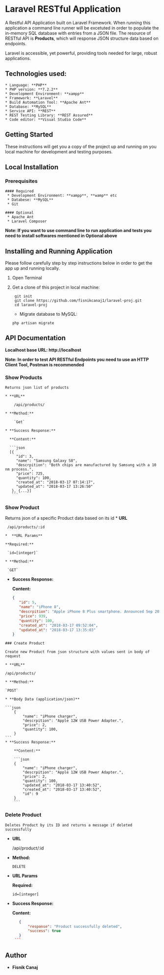 

# Laravel RESTful Application

A Restful API Application built on Laravel Framework. When running this application a command line runner will be excetuted in order to populate the in-memory SQL database with entries from a JSON file. The resource of RESTful API is **Products**, which will response JSON structure data based on endpoints.


Laravel is accessible, yet powerful, providing tools needed for large, robust applications.

## Technologies used:
    * Language: **PHP**
    * PHP version: **7.2.2** 
    * Development Environment: **xampp**
    * Framework: **Laravel**
    * Build Automation Tool: **Apache Ant**
    * Database: **MySQL**
    * Service API: **REST**
    * REST Testing Library: **REST Assured**
    * Code editor: **Visual Studio Code**

## Getting Started
These instructions will get you a copy of the project up and running on you local machine for development and testing purposes.

## Local Installation
### Prerequisites
    #### Required
     * Development Environment: **xampp**, **wamp** etc
     * Databese: **MySQL**
     * Git
    
    #### Optional
     * Apache Ant
     * Laravel Composer

**Note: If you want to use command line to run application and tests you need to install softwares mentioned in Optional above**

## Installing and Running Application
Please follow carefully step by step instructions below in order to get the app up and running locally.

1. Open Terminal

2. Get a clone of this project in local machine:
    ```
     git init 
     git clone https://github.com/fisnikcanaj1/laravel-proj.git
     cd laravel-proj
    ```
    * Migrate database to MySQL:
     ```
     php artisan migrate
    ```
 ## API Documentation 
 **Localhost base URL: http://localhost**

  **Note: In order to test API RESTful Endpoints you need to use an HTTP Client Tool, Postman is recommended**

   ### Show Products
    Returns json list of products

    * **URL**

        /api/products/

    * **Method:**

        `Get`

    * **Success Response:**
    
      **Content:** 
      
      ```json
      [{
         "id": 3,
         "name": "Samsung Galaxy S8",
         "descrpition": "Both chips are manufactured by Samsung with a 10 nm process.",
         "price": 725,
         "quantity": 100,
         "created_at": "2018-03-17 07:14:17",
         "updated_at": "2018-03-17 13:26:50"
       }, {...}]
       ```

   ### Show Product
   Returns json of a specific Product data based on its id
    * **URL**
 
     /api/products/:id
   
    *  **URL Params**

    **Required:**
 
     `id=[integer]`

    * **Method:**
    
     `GET`
  
   * **Success Response:**
    
     **Content:** 
      
     ```json
     {
        "id": 5,
        "name": "iPhone 8",
        "descrpition": "Apple iPhone 8 Plus smartphone. Announced Sep 2017.",
        "price": 939,
        "quantity": 100,
        "created_at": "2018-03-17 09:52:04",
        "updated_at": "2018-03-17 13:35:03"
     }
     ```

    ### Create Product

    Create new Product from json structure with values sent in body of request

    * **URL**

    /api/products/

    * **Method:**

    `POST`

    * **Body Data (application/json)**

    ```json
        {
            "name": "iPhone charger",
            "descrpition": "Apple 12W USB Power Adapter.",
            "price": 2,
            "quantity": 100,
        }
    ```
    * **Success Response:**

        **Content:** 
        
        ```json
        {
            "name": "iPhone charger",
            "descrpition": "Apple 12W USB Power Adapter.",
            "price": 2,
            "quantity": 100,
            "updated_at": "2018-03-17 13:40:52",
            "created_at": "2018-03-17 13:40:52",
            "id": 9
        }
        ```
  ### Delete Product
    Deletes Product by its ID and returns a message if deleted successfully
 
* **URL**
 
   /api/product/:id
    
* **Method:**
    
   `DELETE`
   
* **URL Params**

  **Required:**
 
  `id=[integer]`
    
* **Success Response:**

     **Content:** 

     ```json
        {
            "response": "Product successfully deleted",
            "success": true
        }
      ```
## Author
  * **Fisnik Canaj**